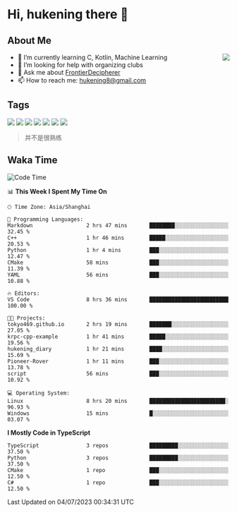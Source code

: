 # Hi, hukening there 👋

## About Me

<a href="#">
  <img align="right" src="https://github-readme-stats-git-masterrstaa-rickstaa.vercel.app/api?username=Tokyo469&count_private=true&show_icons=true&bg_color=15,f2f7fd,E0EAFC" />
</a>

- 🌱 I’m currently learning C, Kotlin, Machine Learning
- 🤔 I’m looking for help with organizing clubs
- 💬 Ask me about [FrontierDecipherer](https://github.com/FrontierDecipherer)
- 📫 How to reach me: hukening8@gmail.com

## Tags

![](https://img.shields.io/badge/-Python-3e74a2?style=flat-square&logo=Python&logoColor=fff)
![](https://img.shields.io/badge/-C++-00579c?style=flat-square&logo=cplusplus&logoColor=fff)
![](https://img.shields.io/badge/-Node.js-339933?style=flat-square&logo=Node.js&logoColor=fff)
![](https://img.shields.io/badge/-React-2d98ce?style=flat-square&logo=React&logoColor=fff)
![](https://img.shields.io/badge/-Linux-000000?style=flat-square&logo=Linux&logoColor=fff)
![](https://img.shields.io/badge/-MySQL-4479A1?style=flat-square&logo=MySQL&logoColor=fff)
![](https://img.shields.io/badge/-MongoDB-47A248?style=flat-square&logo=MongoDB&logoColor=fff)

> 并不是很熟练

## Waka Time

<!--START_SECTION:waka-->
![Code Time](http://img.shields.io/badge/Code%20Time-283%20hrs%2028%20mins-blue)

📊 **This Week I Spent My Time On** 

```text
🕑︎ Time Zone: Asia/Shanghai

💬 Programming Languages: 
Markdown                 2 hrs 47 mins       ████████░░░░░░░░░░░░░░░░░   32.45 % 
C++                      1 hr 46 mins        █████░░░░░░░░░░░░░░░░░░░░   20.53 % 
Python                   1 hr 4 mins         ███░░░░░░░░░░░░░░░░░░░░░░   12.47 % 
CMake                    58 mins             ███░░░░░░░░░░░░░░░░░░░░░░   11.39 % 
YAML                     56 mins             ███░░░░░░░░░░░░░░░░░░░░░░   10.88 % 

🔥 Editors: 
VS Code                  8 hrs 36 mins       █████████████████████████   100.00 % 

🐱‍💻 Projects: 
tokyo469.github.io       2 hrs 19 mins       ███████░░░░░░░░░░░░░░░░░░   27.05 % 
krpc-cpp-example         1 hr 41 mins        █████░░░░░░░░░░░░░░░░░░░░   19.56 % 
hukening_diary           1 hr 21 mins        ████░░░░░░░░░░░░░░░░░░░░░   15.69 % 
Pioneer-Rover            1 hr 11 mins        ███░░░░░░░░░░░░░░░░░░░░░░   13.78 % 
script                   56 mins             ███░░░░░░░░░░░░░░░░░░░░░░   10.92 % 

💻 Operating System: 
Linux                    8 hrs 20 mins       ████████████████████████░   96.93 % 
Windows                  15 mins             █░░░░░░░░░░░░░░░░░░░░░░░░   03.07 % 
```

**I Mostly Code in TypeScript** 

```text
TypeScript               3 repos             █████████░░░░░░░░░░░░░░░░   37.50 % 
Python                   3 repos             █████████░░░░░░░░░░░░░░░░   37.50 % 
CMake                    1 repo              ███░░░░░░░░░░░░░░░░░░░░░░   12.50 % 
C#                       1 repo              ███░░░░░░░░░░░░░░░░░░░░░░   12.50 % 
```




 Last Updated on 04/07/2023 00:34:31 UTC
<!--END_SECTION:waka-->
